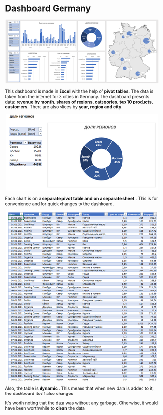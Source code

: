 # Dashboard Germany 
<p align="center">
<img src="dashboard_germany/PNG/image-1.png" alt="Diagram of System Timer (SysTick)" width="500"/>
</<p align="center">

This dashboard is made in **Excel** with the help of **pivot tables**. The data is taken from the internet for 8 cities in Germany. The dashboard presents data: **revenue by month, shares of regions, categories, top 10 products, customers**. There are also slices by **year, region and city**.


<p align="center">
<img src="dashboard_germany/PNG/image-2.png" alt="Diagram of System Timer (SysTick)" width="500"/>
</<p align="center">

Each chart is on a **separate pivot table and on a separate sheet** . This is for convenience and for quick changes to the dashboard.


<p align="center">
<img src="dashboard_germany/PNG/image-3.png" alt="Diagram of System Timer (SysTick)" width="500"/>
</<p align="center">

Also, the table is **dynamic** . This means that when new data is added to it, the dashboard itself also changes 

It's worth noting that the data was without any garbage. Otherwise, it would have been worthwhile to **clean** the data  

